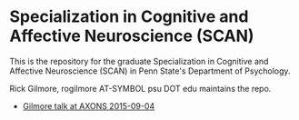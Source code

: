 # Specialization in Cognitive and Affective Neuroscience (SCAN)

This is the repository for the graduate Specialization in Cognitive and Affective Neuroscience (SCAN) in Penn State's Department of Psychology.

Rick Gilmore, rogilmore AT-SYMBOL psu DOT edu maintains the repo.

- [Gilmore talk at AXONS 2015-09-04](http://cdn.rawgit.com/psu-psychology/scan/master/axons-2015-09-04-gilmore/gilmore.html)

